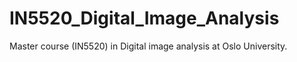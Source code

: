 # IN5520_Digital_Image_Analysis
Master course (IN5520) in Digital image analysis at Oslo University.
